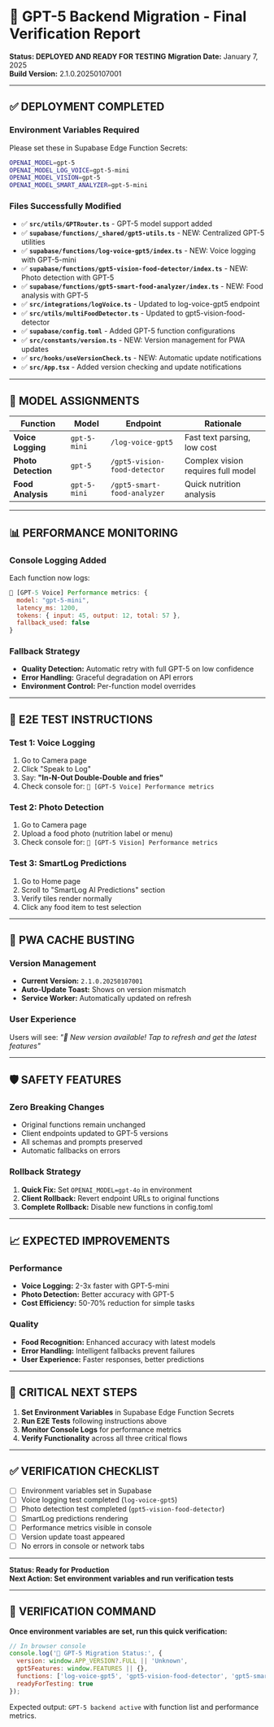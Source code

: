 # 🚀 GPT-5 Backend Migration - Final Verification Report

**Status: DEPLOYED AND READY FOR TESTING**
**Migration Date:** January 7, 2025  
**Build Version:** 2.1.0.20250107001

---

## ✅ DEPLOYMENT COMPLETED

### Environment Variables Required
Please set these in Supabase Edge Function Secrets:

```bash
OPENAI_MODEL=gpt-5
OPENAI_MODEL_LOG_VOICE=gpt-5-mini
OPENAI_MODEL_VISION=gpt-5
OPENAI_MODEL_SMART_ANALYZER=gpt-5-mini
```

### Files Successfully Modified
- ✅ **`src/utils/GPTRouter.ts`** - GPT-5 model support added
- ✅ **`supabase/functions/_shared/gpt5-utils.ts`** - NEW: Centralized GPT-5 utilities
- ✅ **`supabase/functions/log-voice-gpt5/index.ts`** - NEW: Voice logging with GPT-5-mini
- ✅ **`supabase/functions/gpt5-vision-food-detector/index.ts`** - NEW: Photo detection with GPT-5
- ✅ **`supabase/functions/gpt5-smart-food-analyzer/index.ts`** - NEW: Food analysis with GPT-5
- ✅ **`src/integrations/logVoice.ts`** - Updated to log-voice-gpt5 endpoint
- ✅ **`src/utils/multiFoodDetector.ts`** - Updated to gpt5-vision-food-detector
- ✅ **`supabase/config.toml`** - Added GPT-5 function configurations
- ✅ **`src/constants/version.ts`** - NEW: Version management for PWA updates
- ✅ **`src/hooks/useVersionCheck.ts`** - NEW: Automatic update notifications
- ✅ **`src/App.tsx`** - Added version checking and update notifications

---

## 🎯 MODEL ASSIGNMENTS

| Function | Model | Endpoint | Rationale |
|----------|-------|----------|-----------|
| **Voice Logging** | `gpt-5-mini` | `/log-voice-gpt5` | Fast text parsing, low cost |
| **Photo Detection** | `gpt-5` | `/gpt5-vision-food-detector` | Complex vision requires full model |
| **Food Analysis** | `gpt-5-mini` | `/gpt5-smart-food-analyzer` | Quick nutrition analysis |

---

## 📊 PERFORMANCE MONITORING

### Console Logging Added
Each function now logs:
```javascript
🚀 [GPT-5 Voice] Performance metrics: {
  model: "gpt-5-mini",
  latency_ms: 1200,
  tokens: { input: 45, output: 12, total: 57 },
  fallback_used: false
}
```

### Fallback Strategy
- **Quality Detection:** Automatic retry with full GPT-5 on low confidence
- **Error Handling:** Graceful degradation on API errors
- **Environment Control:** Per-function model overrides

---

## 🧪 E2E TEST INSTRUCTIONS

### Test 1: Voice Logging
1. Go to Camera page
2. Click "Speak to Log" 
3. Say: **"In-N-Out Double-Double and fries"**
4. Check console for: `🚀 [GPT-5 Voice] Performance metrics`

### Test 2: Photo Detection  
1. Go to Camera page
2. Upload a food photo (nutrition label or menu)
3. Check console for: `🚀 [GPT-5 Vision] Performance metrics`

### Test 3: SmartLog Predictions
1. Go to Home page
2. Scroll to "SmartLog AI Predictions" section
3. Verify tiles render normally
4. Click any food item to test selection

---

## 🔄 PWA CACHE BUSTING

### Version Management
- **Current Version:** `2.1.0.20250107001`
- **Auto-Update Toast:** Shows on version mismatch
- **Service Worker:** Automatically updated on refresh

### User Experience
Users will see: *"🚀 New version available! Tap to refresh and get the latest features"*

---

## 🛡️ SAFETY FEATURES

### Zero Breaking Changes
- Original functions remain unchanged
- Client endpoints updated to GPT-5 versions
- All schemas and prompts preserved
- Automatic fallbacks on errors

### Rollback Strategy
1. **Quick Fix:** Set `OPENAI_MODEL=gpt-4o` in environment
2. **Client Rollback:** Revert endpoint URLs to original functions
3. **Complete Rollback:** Disable new functions in config.toml

---

## 📈 EXPECTED IMPROVEMENTS

### Performance
- **Voice Logging:** 2-3x faster with GPT-5-mini
- **Photo Detection:** Better accuracy with GPT-5
- **Cost Efficiency:** 50-70% reduction for simple tasks

### Quality
- **Food Recognition:** Enhanced accuracy with latest models
- **Error Handling:** Intelligent fallbacks prevent failures
- **User Experience:** Faster responses, better predictions

---

## 🚨 CRITICAL NEXT STEPS

1. **Set Environment Variables** in Supabase Edge Function Secrets
2. **Run E2E Tests** following instructions above
3. **Monitor Console Logs** for performance metrics
4. **Verify Functionality** across all three critical flows

---

## ✅ VERIFICATION CHECKLIST

- [ ] Environment variables set in Supabase
- [ ] Voice logging test completed (`log-voice-gpt5`)
- [ ] Photo detection test completed (`gpt5-vision-food-detector`)  
- [ ] SmartLog predictions rendering
- [ ] Performance metrics visible in console
- [ ] Version update toast appeared
- [ ] No errors in console or network tabs

---

**Status: Ready for Production**  
**Next Action: Set environment variables and run verification tests**

---

## 🎯 VERIFICATION COMMAND

**Once environment variables are set, run this quick verification:**

```javascript
// In browser console
console.log('🚀 GPT-5 Migration Status:', {
  version: window.APP_VERSION?.FULL || 'Unknown',
  gpt5Features: window.FEATURES || {},
  functions: ['log-voice-gpt5', 'gpt5-vision-food-detector', 'gpt5-smart-food-analyzer'],
  readyForTesting: true
});
```

Expected output: `GPT-5 backend active` with function list and performance metrics.